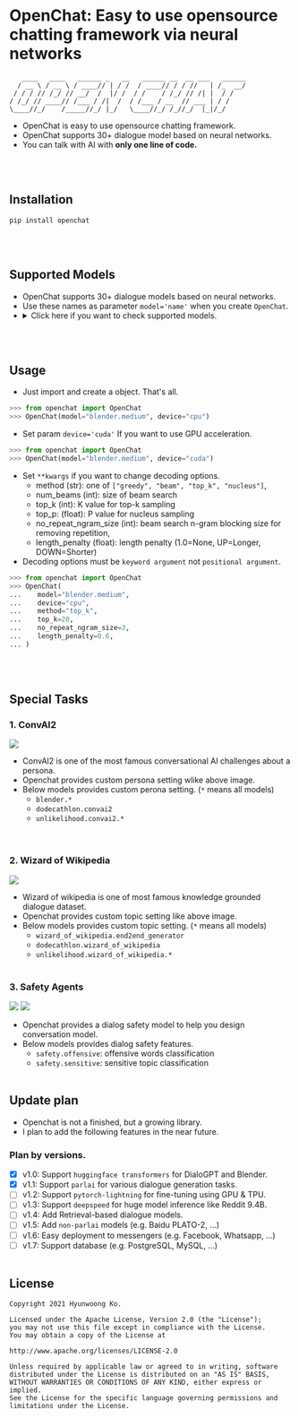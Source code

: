# OpenChat: Easy to use opensource chatting framework via neural networks
```
   ____   ____   ______ _   __   ______ __  __ ___   ______
  / __ \ / __ \ / ____// | / /  / ____// / / //   | /_  __/
 / / / // /_/ // __/  /  |/ /  / /    / /_/ // /| |  / /   
/ /_/ // ____// /___ / /|  /  / /___ / __  // ___ | / /    
\____//_/    /_____//_/ |_/   \____//_/ /_//_/  |_|/_/     
```
- OpenChat is easy to use opensource chatting framework.
- OpenChat supports 30+ dialogue model based on neural networks.
- You can talk with AI with **only one line of code.**

<br><br>

## Installation
```console
pip install openchat
```

<br><br>

## Supported Models
<ul>
<li>OpenChat supports 30+ dialogue models based on neural networks.</li>
<li>Use these names as parameter <code>model='name'</code> when you create <code>OpenChat</code>.</li>
<li><details>
  <summary>Click here if you want to check supported models.</summary>
  <h4><a href="https://arxiv.org/abs/2004.13637">Blender</a></h4>
  <ul>
    <li>blender.small</li>
    <li>blender.medium</li>
    <li>blender.large</li>
    <li>blender.xlarge</li>
    <li>blender.xxlarge</li>
  </ul>
  <h4><a href="https://arxiv.org/abs/1911.00536">DialoGPT</a></h4>
  <ul>
    <li>dialogpt.small</li>
    <li>dialogpt.medium</li>
    <li>dialogpt.large</li>
  </ul>
  <h4><a href="https://arxiv.org/abs/1911.03768">Dodecathlon</a></h4>
  <ul>
    <li>dodecathlon.all_tasks_mt</li>
    <li>dodecathlon.convai2</li>
    <li>dodecathlon.wizard_of_wikipedia</li>
    <li>dodecathlon.empathetic_dialogues</li>
    <li>dodecathlon.eli5</li>
    <li>dodecathlon.reddit</li>
    <li>dodecathlon.twitter</li>
    <li>dodecathlon.ubuntu</li>
    <li>dodecathlon.image_chat</li>
    <li>dodecathlon.cornell_movie</li>
    <li>dodecathlon.light_dialog</li>
    <li>dodecathlon.daily_dialog</li>
  </ul>
  <h4><a href="https://arxiv.org/abs/2004.13637">Reddit</a></h4>
  <ul>
    <li>reddit.xlarge</li>
    <li>reddit.xxlarge</li>
  </ul>
  <h4><a href="https://arxiv.org/abs/2010.07079">Safety</a></h4>
  <ul>
    <li>safety.offensive</li>
    <li>safety.sensitive</li>
  </ul>
  <h4><a href="https://arxiv.org/abs/1911.03860">Unlikelihood</a></h4>
  <ul>
    <li>unlikelihood.wizard_of_wikipedia.context_and_label</li>
    <li>unlikelihood.wizard_of_wikipedia.context</li>
    <li>unlikelihood.wizard_of_wikipedia.label</li>
    <li>unlikelihood.convai2.context_and_label</li>
    <li>unlikelihood.convai2.contex</li>
    <li>unlikelihood.convai2.label</li>
    <li>unlikelihood.convai2.vocab.alpha.1e-0</li>
    <li>unlikelihood.convai2.vocab.alpha.1e-1</li>
    <li>unlikelihood.convai2.vocab.alpha.1e-2</li>
    <li>unlikelihood.convai2.vocab.alpha.1e-3</li>
    <li>unlikelihood.eli5.context_and_label</li>
    <li>unlikelihood.eli5.context</li>
    <li>unlikelihood.eli5.label</li>
  </ul>
  <h4><a href="https://arxiv.org/abs/1811.01241">Wizard of Wikipedia</a></h4>
  <ul>
    <li>wizard_of_wikipedia.end2end_generator</li>
  </ul>
</details>
</li>
</ul>
<br><br>

## Usage
- Just import and create a object. That's all.
```python
>>> from openchat import OpenChat
>>> OpenChat(model="blender.medium", device="cpu")
```

- Set param `device='cuda'` If you want to use GPU acceleration.
```python
>>> from openchat import OpenChat
>>> OpenChat(model="blender.medium", device="cuda")
```

- Set `**kwargs` if you want to change decoding options.
  - method (str): one of `["greedy", "beam", "top_k", "nucleus"]`,
  - num_beams (int): size of beam search 
  - top_k (int): K value for top-k sampling
  - top_p: (float): P value for nucleus sampling
  - no_repeat_ngram_size (int): beam search n-gram blocking size for removing repetition,
  - length_penalty (float): length penalty (1.0=None, UP=Longer, DOWN=Shorter)
- Decoding options must be `keyword argument` not `positional argument`.    
```python
>>> from openchat import OpenChat
>>> OpenChat(
...    model="blender.medium", 
...    device="cpu", 
...    method="top_k",
...    top_k=20,
...    no_repeat_ngram_size=3,
...    length_penalty=0.6,                            
... )
```  
<br><br>

## Special Tasks
### 1. ConvAI2
![](https://user-images.githubusercontent.com/38183241/112734380-bdf1d980-8f88-11eb-8ad7-18cf4d8d9ac6.png)
- ConvAI2 is one of the most famous conversational AI challenges about a persona. 
- Openchat provides custom persona setting wlike above image.
- Below models provides custom perona setting. (`*` means all models)
  - `blender.*`
  - `dodecathlon.convai2`
  - `unlikelihood.convai2.*`  
<br><br> 
    
### 2. Wizard of Wikipedia
![](https://user-images.githubusercontent.com/38183241/112734377-bb8f7f80-8f88-11eb-8c25-8c30691e29b8.png)
- Wizard of wikipedia is one of most famous knowledge grounded dialogue dataset.
- Openchat provides custom topic setting like above image.
- Below models provides custom topic setting. (`*` means all models)
    - `wizard_of_wikipedia.end2end_generator`
    - `dodecathlon.wizard_of_wikipedia`
    - `unlikelihood.wizard_of_wikipedia.*`
<br><br>

### 3. Safety Agents
![](https://user-images.githubusercontent.com/38183241/112735485-b41fa480-8f8f-11eb-9ac2-2c51a5294551.png)
![](https://user-images.githubusercontent.com/38183241/112735488-b71a9500-8f8f-11eb-94ce-55461c02966e.png)
- Openchat provides a dialog safety model to help you design conversation model.
- Below models provides dialog safety features.
  - `safety.offensive`: offensive words classification
  - `safety.sensitive`: sensitive topic classification
<br><br>

## Update plan
- Openchat is not a finished, but a growing library.
- I plan to add the following features in the near future.

### Plan by versions.
- [X] v1.0: Support `huggingface transformers` for DialoGPT and Blender.
- [X] v1.1: Support `parlai` for various dialogue generation tasks.
- [ ] v1.2: Support `pytorch-lightning` for fine-tuning using GPU & TPU.
- [ ] v1.3: Support `deepspeed` for huge model inference like Reddit 9.4B.
- [ ] v1.4: Add Retrieval-based dialogue models.
- [ ] v1.5: Add `non-parlai` models (e.g. Baidu PLATO-2, ...)
- [ ] v1.6: Easy deployment to messengers (e.g. Facebook, Whatsapp, ...)
- [ ] v1.7: Support database (e.g. PostgreSQL, MySQL, ...)
<br><br>
      
## License
```
Copyright 2021 Hyunwoong Ko.

Licensed under the Apache License, Version 2.0 (the "License");
you may not use this file except in compliance with the License.
You may obtain a copy of the License at

http://www.apache.org/licenses/LICENSE-2.0

Unless required by applicable law or agreed to in writing, software
distributed under the License is distributed on an "AS IS" BASIS,
WITHOUT WARRANTIES OR CONDITIONS OF ANY KIND, either express or implied.
See the License for the specific language governing permissions and
limitations under the License.
```

